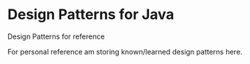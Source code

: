 # Design Patterns for Java
Design Patterns for reference

For personal reference am storing known/learned design patterns here.


